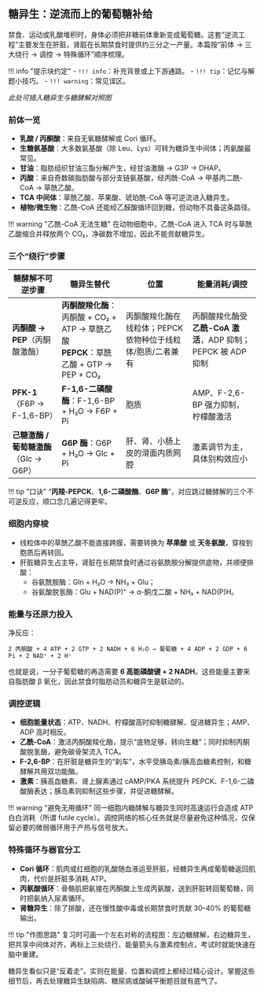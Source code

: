 ## 糖异生：逆流而上的葡萄糖补给

禁食、运动或乳酸堆积时，身体必须把非糖前体重新变成葡萄糖。这套“逆流工程”主要发生在肝脏，肾脏在长期禁食时提供约三分之一产量。本篇按“前体 → 三大绕行 → 调控 → 特殊循环”顺序梳理。

!!! info "提示块约定"
    - `!!! info`：补充背景或上下游通路。
    - `!!! tip`：记忆与解题小技巧。
    - `!!! warning`：常见误区。

*此处可插入糖异生与糖酵解对照图*

### 前体一览

- **乳酸 / 丙酮酸**：来自无氧糖酵解或 Cori 循环。
- **生糖氨基酸**：大多数氨基酸（除 Leu、Lys）可转为糖异生中间体；丙氨酸最常见。
- **甘油**：脂肪组织甘油三酯分解产生，经甘油激酶 → G3P → DHAP。
- **丙酸**：来自奇数碳脂肪酸与部分支链氨基酸，经丙酰-CoA → 甲基丙二酰-CoA → 草酰乙酸。
- **TCA 中间体**：草酰乙酸、苹果酸、琥珀酰-CoA 等可逆流进入糖异生。
- **植物/微生物**：乙酰-CoA 还能经乙醛酸循环回到糖，但动物不具备这条路径。

!!! warning "乙酰-CoA 无法生糖"
    在动物细胞中，乙酰-CoA 进入 TCA 时与草酰乙酸缩合并释放两个 CO₂，净碳数不增加，因此不能贡献糖异生。

### 三个“绕行”步骤

| 糖酵解不可逆步骤 | 糖异生替代 | 位置 | 能量消耗/调控 |
| --- | --- | --- | --- |
| **丙酮酸 → PEP**（丙酮酸激酶） | **丙酮酸羧化酶**：丙酮酸 + CO₂ + ATP → 草酰乙酸<br>**PEPCK**：草酰乙酸 + GTP → PEP + CO₂ | 丙酮酸羧化酶在线粒体；PEPCK 依物种位于线粒体/胞质/二者兼有 | 丙酮酸羧化酶受 **乙酰-CoA 激活**，ADP 抑制；PEPCK 被 ADP 抑制 |
| **PFK-1**（F6P → F-1,6-BP） | **F-1,6-二磷酸酶**：F-1,6-BP + H₂O → F6P + Pi | 胞质 | AMP、F-2,6-BP 强力抑制，柠檬酸激活 |
| **己糖激酶 / 葡萄糖激酶**（Glc → G6P） | **G6P 酶**：G6P + H₂O → Glc + Pi | 肝、肾、小肠上皮的滑面内质网腔 | 激素调节为主，具体别构效应小 |

!!! tip "口诀"
    “**丙羧-PEPCK**、**1,6-二磷酸酶**、**G6P 酶**”，对应跳过糖酵解的三个不可逆反应，顺口念几遍记得更牢。

### 细胞内穿梭

- 线粒体中的草酰乙酸不能直接跨膜，需要转换为 **苹果酸** 或 **天冬氨酸**，穿梭到胞质后再转回。
- 肝脏糖异生占主导，肾脏在长期禁食时通过谷氨酰胺分解提供底物，并顺便排酸：
  - 谷氨酰胺酶：Gln + H₂O → NH₃ + Glu；
  - 谷氨酸脱氢酶：Glu + NAD(P)⁺ → α-酮戊二酸 + NH₃ + NAD(P)H。

### 能量与还原力投入

净反应：

```
2 丙酮酸 + 4 ATP + 2 GTP + 2 NADH + 6 H₂O → 葡萄糖 + 4 ADP + 2 GDP + 6 Pi + 2 NAD⁺ + 2 H⁺
```

也就是说，一分子葡萄糖的再造需要 **6 高能磷酸键 + 2 NADH**。这些能量主要来自脂肪酸 β 氧化，因此禁食时脂肪动员和糖异生是联动的。

### 调控逻辑

- **细胞能量状态**：ATP、NADH、柠檬酸高时抑制糖酵解、促进糖异生；AMP、ADP 高时相反。
- **乙酰-CoA**：激活丙酮酸羧化酶，提示“底物足够，转向生糖”；同时抑制丙酮酸脱氢酶，避免碳骨架流入 TCA。
- **F-2,6-BP**：在肝脏是糖异生的“刹车”，水平受胰岛素/胰高血糖素控制，和糖酵解共用双功能酶。
- **激素**：胰高血糖素、肾上腺素通过 cAMP/PKA 系统提升 PEPCK、F-1,6-二磷酸酶表达；胰岛素则抑制这些步骤，并促进糖酵解。

!!! warning "避免无用循环"
    同一细胞内糖酵解与糖异生同时高速运行会造成 ATP 白白消耗（所谓 futile cycle）。调控网络的核心任务就是尽量避免这种情况，仅保留必要的微弱循环用于产热与信号放大。

### 特殊循环与器官分工

- **Cori 循环**：肌肉或红细胞的乳酸随血液运至肝脏，经糖异生再成葡萄糖返回肌肉，代价是肝脏多消耗 ATP。
- **丙氨酸循环**：骨骼肌把氨接在丙酮酸上生成丙氨酸，送到肝脏转回葡萄糖，同时把氨纳入尿素循环。
- **肾糖异生**：除了排酸，还在慢性酸中毒或长期禁食时贡献 30–40% 的葡萄糖输出。

!!! tip "作图思路"
    复习时可画一个左右对称的流程图：左边糖酵解，右边糖异生，把共享中间体对齐，再标上三处绕行、能量箭头与激素控制点，考试时就能快速在脑中重建。

糖异生看似只是“反着走”，实则在能量、位置和调控上都经过精心设计。掌握这些细节后，再去处理糖异生缺陷病、糖尿病或酸碱平衡题目就有底气了。
